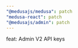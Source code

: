 ```yaml
---
"@medusajs/medusa": patch
"medusa-react": patch
"@medusajs/admin": patch
---
```


feat: Admin V2 API keys

